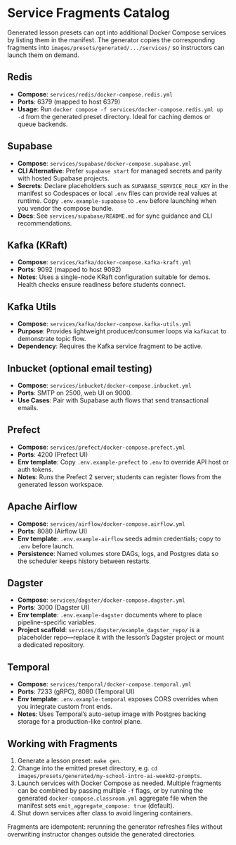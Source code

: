 # Service Fragments Catalog

Generated lesson presets can opt into additional Docker Compose services by listing them in the manifest. The generator copies the corresponding fragments into `images/presets/generated/.../services/` so instructors can launch them on demand.

## Redis

- **Compose**: `services/redis/docker-compose.redis.yml`
- **Ports**: 6379 (mapped to host 6379)
- **Usage**: Run `docker compose -f services/docker-compose.redis.yml up -d` from the generated preset directory. Ideal for caching demos or queue backends.

## Supabase

- **Compose**: `services/supabase/docker-compose.supabase.yml`
- **CLI Alternative**: Prefer `supabase start` for managed secrets and parity with hosted Supabase projects.
- **Secrets**: Declare placeholders such as `SUPABASE_SERVICE_ROLE_KEY` in the manifest so Codespaces or local `.env` files can provide real values at runtime. Copy `.env.example-supabase` to `.env` before launching when you vendor the compose bundle.
- **Docs**: See `services/supabase/README.md` for sync guidance and CLI recommendations.

## Kafka (KRaft)

- **Compose**: `services/kafka/docker-compose.kafka-kraft.yml`
- **Ports**: 9092 (mapped to host 9092)
- **Notes**: Uses a single-node KRaft configuration suitable for demos. Health checks ensure readiness before students connect.

## Kafka Utils

- **Compose**: `services/kafka/docker-compose.kafka-utils.yml`
- **Purpose**: Provides lightweight producer/consumer loops via `kafkacat` to demonstrate topic flow.
- **Dependency**: Requires the Kafka service fragment to be active.

## Inbucket (optional email testing)

- **Compose**: `services/inbucket/docker-compose.inbucket.yml`
- **Ports**: SMTP on 2500, web UI on 9000.
- **Use Cases**: Pair with Supabase auth flows that send transactional emails.

## Prefect

- **Compose**: `services/prefect/docker-compose.prefect.yml`
- **Ports**: 4200 (Prefect UI)
- **Env template**: Copy `.env.example-prefect` to `.env` to override API host or auth tokens.
- **Notes**: Runs the Prefect 2 server; students can register flows from the generated lesson workspace.

## Apache Airflow

- **Compose**: `services/airflow/docker-compose.airflow.yml`
- **Ports**: 8080 (Airflow UI)
- **Env template**: `.env.example-airflow` seeds admin credentials; copy to `.env` before launch.
- **Persistence**: Named volumes store DAGs, logs, and Postgres data so the scheduler keeps history between restarts.

## Dagster

- **Compose**: `services/dagster/docker-compose.dagster.yml`
- **Ports**: 3000 (Dagster UI)
- **Env template**: `.env.example-dagster` documents where to place pipeline-specific variables.
- **Project scaffold**: `services/dagster/example_dagster_repo/` is a placeholder repo—replace it with the lesson’s Dagster project or mount a dedicated repository.

## Temporal

- **Compose**: `services/temporal/docker-compose.temporal.yml`
- **Ports**: 7233 (gRPC), 8080 (Temporal UI)
- **Env template**: `.env.example-temporal` exposes CORS overrides when you integrate custom front ends.
- **Notes**: Uses Temporal’s auto-setup image with Postgres backing storage for a production-like control plane.

## Working with Fragments

1. Generate a lesson preset: `make gen`.
2. Change into the emitted preset directory, e.g. `cd images/presets/generated/my-school-intro-ai-week02-prompts`.
3. Launch services with Docker Compose as needed. Multiple fragments can be combined by passing multiple `-f` flags, or by running the generated `docker-compose.classroom.yml` aggregate file when the manifest sets `emit_aggregate_compose: true` (default).
4. Shut down services after class to avoid lingering containers.

Fragments are idempotent: rerunning the generator refreshes files without overwriting instructor changes outside the generated directories.
